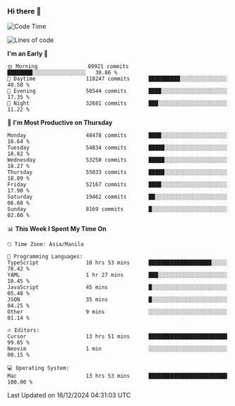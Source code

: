 ### Hi there 👋

<!--START_SECTION:waka-->
![Code Time](http://img.shields.io/badge/Code%20Time-5%2C746%20hrs%2020%20mins-blue)

![Lines of code](https://img.shields.io/badge/From%20Hello%20World%20I%27ve%20Written-114.5%20million%20lines%20of%20code-blue)

**I'm an Early 🐤** 

```text
🌞 Morning                89921 commits       ████████░░░░░░░░░░░░░░░░░   30.86 % 
🌆 Daytime                118247 commits      ██████████░░░░░░░░░░░░░░░   40.58 % 
🌃 Evening                50544 commits       ████░░░░░░░░░░░░░░░░░░░░░   17.35 % 
🌙 Night                  32681 commits       ███░░░░░░░░░░░░░░░░░░░░░░   11.22 % 
```
📅 **I'm Most Productive on Thursday** 

```text
Monday                   48478 commits       ████░░░░░░░░░░░░░░░░░░░░░   16.64 % 
Tuesday                  54834 commits       █████░░░░░░░░░░░░░░░░░░░░   18.82 % 
Wednesday                53250 commits       █████░░░░░░░░░░░░░░░░░░░░   18.27 % 
Thursday                 55033 commits       █████░░░░░░░░░░░░░░░░░░░░   18.89 % 
Friday                   52167 commits       ████░░░░░░░░░░░░░░░░░░░░░   17.90 % 
Saturday                 19462 commits       ██░░░░░░░░░░░░░░░░░░░░░░░   06.68 % 
Sunday                   8169 commits        █░░░░░░░░░░░░░░░░░░░░░░░░   02.80 % 
```


📊 **This Week I Spent My Time On** 

```text
🕑︎ Time Zone: Asia/Manila

💬 Programming Languages: 
TypeScript               10 hrs 53 mins      ████████████████████░░░░░   78.42 % 
YAML                     1 hr 27 mins        ███░░░░░░░░░░░░░░░░░░░░░░   10.45 % 
JavaScript               45 mins             █░░░░░░░░░░░░░░░░░░░░░░░░   05.48 % 
JSON                     35 mins             █░░░░░░░░░░░░░░░░░░░░░░░░   04.25 % 
Other                    9 mins              ░░░░░░░░░░░░░░░░░░░░░░░░░   01.14 % 

🔥 Editors: 
Cursor                   13 hrs 51 mins      █████████████████████████   99.85 % 
Neovim                   1 min               ░░░░░░░░░░░░░░░░░░░░░░░░░   00.15 % 

💻 Operating System: 
Mac                      13 hrs 53 mins      █████████████████████████   100.00 % 
```


 Last Updated on 16/12/2024 04:31:03 UTC
<!--END_SECTION:waka-->


<!--
**rad182/rad182** is a ✨ _special_ ✨ repository because its `README.md` (this file) appears on your GitHub profile.

Here are some ideas to get you started:

- 🔭 I’m currently working on ...
- 🌱 I’m currently learning ...
- 👯 I’m looking to collaborate on ...
- 🤔 I’m looking for help with ...
- 💬 Ask me about ...
- 📫 How to reach me: ...
- 😄 Pronouns: ...
- ⚡ Fun fact: ...
-->
